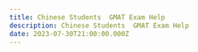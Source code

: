 ```yaml
---
title: Chinese Students  GMAT Exam Help
description: Chinese Students  GMAT Exam Help
date: 2023-07-30T21:00:00.000Z
---
```


